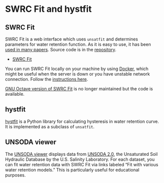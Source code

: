 # SWRC Fit and hystfit

## SWRC Fit
SWRC Fit is a web interface which uses `unsatfit` and determines parameters for water retention function. As it is easy to use, it has been [used in many papers](https://scholar.google.com/citations?view_op=view_citation&hl=en&user=Gs_ABawAAAAJ&citation_for_view=Gs_ABawAAAAJ:9yKSN-GCB0IC).
 Source code is in the [repository](https://github.com/sekika/unsatfit/tree/main/swrcfit).

- [SWRC Fit](https://seki.webmasters.gr.jp/swrc/)

You can run SWRC Fit locally on your machine by using [Docker](https://www.docker.com/), which might be useful when the server is down or you have unstable network connection. Follow the [instructions here](https://github.com/sekika/unsatfit/blob/main/docker/Readme.md).

[GNU Octave version of SWRC Fit](https://github.com/sekika/swrcfit/blob/master/doc/en/README.md) is no longer maintained but the code is available.

## hystfit
[hystfit](https://sekika.github.io/hystfit/) is a Python library for calculating hysteresis in water retention curve. It is implemented as a subclass of `unsatfit`.

## UNSODA viewer
The [UNSODA viewer](https://sekika.github.io/unsoda/) displays data from [UNSODA 2.0](https://doi.org/10.15482/USDA.ADC/1173246), the Unsaturated Soil Hydraulic Database by the U.S. Salinity Laboratory. For each dataset, you can fit water retention data with SWRC Fit via links labeled “Fit with various water retention models.” This is particularly useful for educational purposes.
